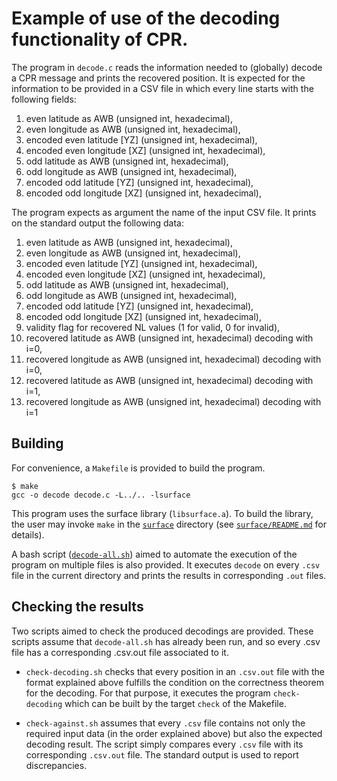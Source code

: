 # Example of use of the decoding functionality of CPR.

The program in `decode.c` reads the information needed to (globally) decode a CPR message and prints the recovered position.
It is expected for the information to be provided in a CSV file in which every line starts with the following fields:

1) even latitude as AWB (unsigned int, hexadecimal),
2) even longitude as AWB (unsigned int, hexadecimal),
3) encoded even latitude [YZ] (unsigned int, hexadecimal),
4) encoded even longitude [XZ] (unsigned int, hexadecimal),
5) odd latitude as AWB (unsigned int, hexadecimal),
6) odd longitude as AWB (unsigned int, hexadecimal),
7) encoded odd latitude [YZ] (unsigned int, hexadecimal),
8) encoded odd longitude [XZ] (unsigned int, hexadecimal),


The program expects as argument the name of the input CSV file. 
It prints on the standard output the following data:

1) even latitude as AWB (unsigned int, hexadecimal),
2) even longitude as AWB (unsigned int, hexadecimal),
3) encoded even latitude [YZ] (unsigned int, hexadecimal),
4) encoded even longitude [XZ] (unsigned int, hexadecimal),
5) odd latitude as AWB (unsigned int, hexadecimal),
6) odd longitude as AWB (unsigned int, hexadecimal),
7) encoded odd latitude [YZ] (unsigned int, hexadecimal),
8) encoded odd longitude [XZ] (unsigned int, hexadecimal),
9) validity flag for recovered NL values (1 for valid, 0 for invalid),
10) recovered latitude as AWB (unsigned int, hexadecimal) decoding with i=0,
11) recovered longitude as AWB (unsigned int, hexadecimal) decoding with i=0,
12) recovered latitude as AWB (unsigned int, hexadecimal) decoding with i=1,
13) recovered longitude as AWB (unsigned int, hexadecimal) decoding with i=1

## Building

For convenience, a `Makefile` is provided to build the program.
```shell
$ make
gcc -o decode decode.c -L../.. -lsurface 
```

This program uses the surface library (`libsurface.a`). 
To build the library, the user may invoke `make` in the [`surface`](`../../`) directory (see [`surface/README.md`](`../../README.md`) for details).

A bash script ([`decode-all.sh`](decode-all.sh)) aimed to automate the execution of the program on multiple files is also provided. 
It executes `decode` on every `.csv` file in the current directory and prints the results in corresponding `.out` files.

## Checking the results

Two scripts aimed to check the produced decodings are provided. These
scripts assume that `decode-all.sh` has already been run, and so every
.csv file has a corresponding .csv.out file associated to it.  

* `check-decoding.sh` checks that every position in an `.csv.out` file with the format explained above fulfills the condition on the correctness theorem for the decoding. For that purpose, it executes the program `check-decoding` which can be built by the target `check` of the Makefile.

* `check-against.sh` assumes that every `.csv` file contains not only the required input data (in the order explained above) but also the expected decoding result. The script simply compares every `.csv` file with its corresponding `.csv.out` file. The standard output is used to report discrepancies.
